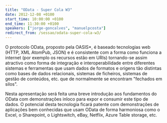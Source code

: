 ```yaml
---
title: "OData - Super Cola W3"
date: 2012-12-08 +0100
start_time: 10:00:00 +0100
end_time: 11:30:00 +0100
speakers: ["jorge-goncalves", "manuelpcosta"]
redirect_from: /sessao/odata-super-cola-w3/
---
```

O protocolo OData, proposto pela OASIS*, é baseado tecnologias web (HTTP, XML AtomPub, JSON) e é consistente com a forma como funciona a internet (por exemplo os recursos estão em URIs) tornando-se assim atractivo como forma de integração e interoperabilidade entre diferentes sistemas e ferramentas que usam dados de formatos e origens tão distintas como bases de dados relacionais, sistemas de ficheiros, sistemas de gestão de conteúdos, etc. que de normalmente se encontram "fechados em silos".

Nesta apresentação será feita uma breve introdução aos fundamentos do OData com demonstrações inloco para expor e consumir este tipo de dados. O potencial desta tecnologia ficará patente com demonstrações de aplicações bem conhecidas que usam OData de forma harmoniosa como o Excel, o Sharepoint, o Lightswitch, eBay, Netflix, Azure Table storage, etc.

